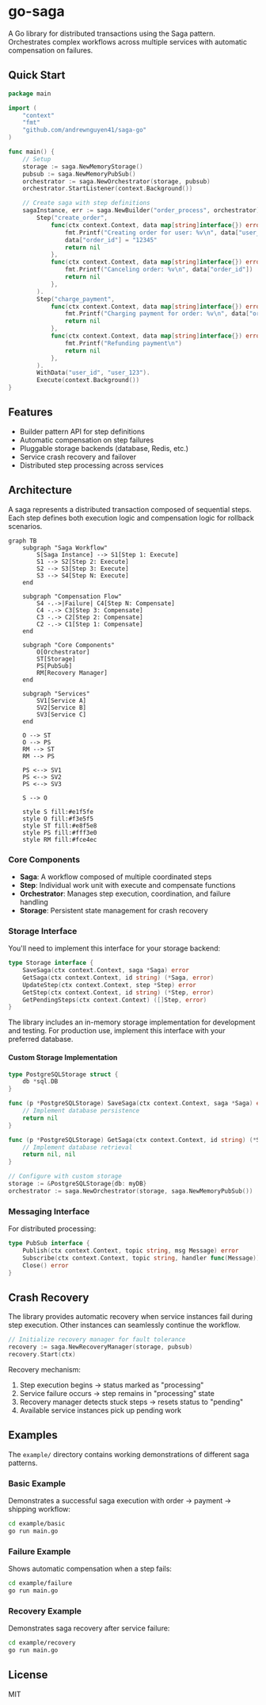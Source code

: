 # go-saga

A Go library for distributed transactions using the Saga pattern. Orchestrates complex workflows across multiple services with automatic compensation on failures.

## Quick Start

```go
package main

import (
    "context"
    "fmt"
    "github.com/andrewnguyen41/saga-go"
)

func main() {
    // Setup
    storage := saga.NewMemoryStorage()
    pubsub := saga.NewMemoryPubSub()
    orchestrator := saga.NewOrchestrator(storage, pubsub)
    orchestrator.StartListener(context.Background())

    // Create saga with step definitions
    sagaInstance, err := saga.NewBuilder("order_process", orchestrator).
        Step("create_order",
            func(ctx context.Context, data map[string]interface{}) error {
                fmt.Printf("Creating order for user: %v\n", data["user_id"])
                data["order_id"] = "12345"
                return nil
            },
            func(ctx context.Context, data map[string]interface{}) error {
                fmt.Printf("Canceling order: %v\n", data["order_id"])
                return nil
            },
        ).
        Step("charge_payment",
            func(ctx context.Context, data map[string]interface{}) error {
                fmt.Printf("Charging payment for order: %v\n", data["order_id"])
                return nil
            },
            func(ctx context.Context, data map[string]interface{}) error {
                fmt.Printf("Refunding payment\n")
                return nil
            },
        ).
        WithData("user_id", "user_123").
        Execute(context.Background())
}
```

## Features

- Builder pattern API for step definitions
- Automatic compensation on step failures
- Pluggable storage backends (database, Redis, etc.)
- Service crash recovery and failover
- Distributed step processing across services

## Architecture

A saga represents a distributed transaction composed of sequential steps. Each step defines both execution logic and compensation logic for rollback scenarios.

```mermaid
graph TB
    subgraph "Saga Workflow"
        S[Saga Instance] --> S1[Step 1: Execute]
        S1 --> S2[Step 2: Execute]
        S2 --> S3[Step 3: Execute]
        S3 --> S4[Step N: Execute]
    end
    
    subgraph "Compensation Flow"
        S4 -.->|Failure| C4[Step N: Compensate]
        C4 -.-> C3[Step 3: Compensate]
        C3 -.-> C2[Step 2: Compensate]
        C2 -.-> C1[Step 1: Compensate]
    end
    
    subgraph "Core Components"
        O[Orchestrator] 
        ST[Storage]
        PS[PubSub]
        RM[Recovery Manager]
    end
    
    subgraph "Services"
        SV1[Service A]
        SV2[Service B]
        SV3[Service C]
    end
    
    O --> ST
    O --> PS
    RM --> ST
    RM --> PS
    
    PS <--> SV1
    PS <--> SV2
    PS <--> SV3
    
    S --> O
    
    style S fill:#e1f5fe
    style O fill:#f3e5f5
    style ST fill:#e8f5e8
    style PS fill:#fff3e0
    style RM fill:#fce4ec
```

### Core Components
- **Saga**: A workflow composed of multiple coordinated steps
- **Step**: Individual work unit with execute and compensate functions
- **Orchestrator**: Manages step execution, coordination, and failure handling
- **Storage**: Persistent state management for crash recovery

### Storage Interface
You'll need to implement this interface for your storage backend:
```go
type Storage interface {
    SaveSaga(ctx context.Context, saga *Saga) error
    GetSaga(ctx context.Context, id string) (*Saga, error)
    UpdateStep(ctx context.Context, step *Step) error
    GetStep(ctx context.Context, id string) (*Step, error)
    GetPendingSteps(ctx context.Context) ([]Step, error)
}
```

The library includes an in-memory storage implementation for development and testing. For production use, implement this interface with your preferred database.

#### Custom Storage Implementation
```go
type PostgreSQLStorage struct {
    db *sql.DB
}

func (p *PostgreSQLStorage) SaveSaga(ctx context.Context, saga *Saga) error {
    // Implement database persistence
    return nil
}

func (p *PostgreSQLStorage) GetSaga(ctx context.Context, id string) (*Saga, error) {
    // Implement database retrieval
    return nil, nil
}

// Configure with custom storage
storage := &PostgreSQLStorage{db: myDB}
orchestrator := saga.NewOrchestrator(storage, saga.NewMemoryPubSub())
```

### Messaging Interface
For distributed processing:
```go
type PubSub interface {
    Publish(ctx context.Context, topic string, msg Message) error
    Subscribe(ctx context.Context, topic string, handler func(Message)) error
    Close() error
}
```

## Crash Recovery

The library provides automatic recovery when service instances fail during step execution. Other instances can seamlessly continue the workflow.

```go
// Initialize recovery manager for fault tolerance
recovery := saga.NewRecoveryManager(storage, pubsub)
recovery.Start(ctx)
```

Recovery mechanism:
1. Step execution begins → status marked as "processing"
2. Service failure occurs → step remains in "processing" state
3. Recovery manager detects stuck steps → resets status to "pending"
4. Available service instances pick up pending work

## Examples

The `example/` directory contains working demonstrations of different saga patterns.

### Basic Example
Demonstrates a successful saga execution with order → payment → shipping workflow:

```bash
cd example/basic
go run main.go
```

### Failure Example
Shows automatic compensation when a step fails:

```bash
cd example/failure
go run main.go
```

### Recovery Example
Demonstrates saga recovery after service failure:

```bash
cd example/recovery
go run main.go
```

## License

MIT